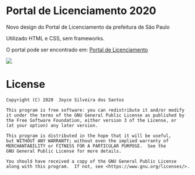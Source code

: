 # Portal de Licenciamento 2020
<p> Novo design do Portal de Licenciamento da prefeitura de São Paulo</p>
<p> Utilizado HTML e CSS, sem frameworks.</p>
<p> O portal pode ser encontrado em: <a href="https://portaldelicenciamento.prefeitura.sp.gov.br/">Portal de Licenciamento</a> </p>
<image src="https://media-exp1.licdn.com/dms/image/C4D22AQE8OwuPO-01bQ/feedshare-shrink_2048_1536-alternative/0?e=1602720000&v=beta&t=Ll-iNAU-rbNmTcSL_QFXUpxq5rblnI_8oinE0Z4w2D4" />


# License

    Copyright (C) 2020  Joyce Silveira dos Santos

    This program is free software: you can redistribute it and/or modify
    it under the terms of the GNU General Public License as published by
    the Free Software Foundation, either version 3 of the License, or
    (at your option) any later version.

    This program is distributed in the hope that it will be useful,
    but WITHOUT ANY WARRANTY; without even the implied warranty of
    MERCHANTABILITY or FITNESS FOR A PARTICULAR PURPOSE.  See the
    GNU General Public License for more details.

    You should have received a copy of the GNU General Public License
    along with this program.  If not, see <https://www.gnu.org/licenses/>.
